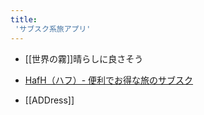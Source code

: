 ```yaml
---
title:
 'サブスク系旅アプリ'
---
```


- [[世界の霧]]晴らしに良さそう

- [HafH（ハフ）- 便利でお得な旅のサブスク](https://www.hafh.com/)
- [[ADDress]]